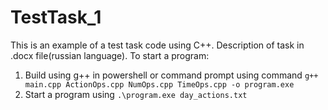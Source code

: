 # TestTask_1
 This is an example of a test task code using C++. Description of task in .docx file(russian language). 
To start a program:
1) Build using g++ in powershell or command prompt using command 
   ```g++ main.cpp ActionOps.cpp NumOps.cpp TimeOps.cpp -o program.exe```
2) Start a program using
   ```.\program.exe day_actions.txt```
